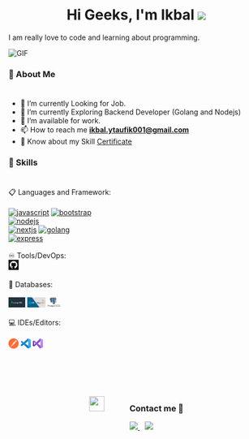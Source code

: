 <h1 align="center">Hi Geeks, I'm Ikbal <img src="https://media.giphy.com/media/hvRJCLFzcasrR4ia7z/giphy.gif" width="35"></h1>

I am really love to code and learning about programming.

<a target="_blank" align="center">
  <img  top="500" height="300" width="400" alt="GIF" src="https://media.tenor.com/ojvGzDGhAtAAAAAd/enjoying-music-music.gif">
</a>

### :boy: About Me
#

- 🏢 I’m currently Looking for Job.
- 🌱 I’m currently Exploring Backend Developer (Golang and Nodejs)
- 🤝 I’m available for work.
- 📫 How to reach me **ikbal.ytaufik001@gmail.com**
- 📄 Know about my Skill <a href="https://github.com/ikbal0/ikbal0/blob/test/Sertifikat_Ikbal%20yaduar%20taupik_Scalable%20Web%20Service%20with%20Golang.pdf" target="blank">
  Certificate</a>

### :open_book: Skills 
#
<div/>
📋 Languages and Framework:
<br/>
<br/>
<!-- js -->
<a margin="20" href="https://developer.mozilla.org/en-US/docs/Web/JavaScript" target="_blank"><img margin="20px" height="30" src="https://cdn.jsdelivr.net/gh/devicons/devicon/icons/javascript/javascript-plain.svg" alt="javascript"></a>
<!-- bootstrap -->
<a margin="20" href="https://getbootstrap.com" target="_blank"><img margin="20px" height="30" src="https://cdn.jsdelivr.net/gh/devicons/devicon/icons/bootstrap/bootstrap-original-wordmark.svg" alt="bootstrap"></a>

<br/>
<!-- nodejs -->
<a margin="20" href="https://nodejs.org" target="_blank"><img margin="20px" height="70" src="https://cdn.jsdelivr.net/gh/devicons/devicon/icons/nodejs/nodejs-plain-wordmark.svg" alt="nodejs"></a>

<br/>
<!-- nestjs -->
<a margin="20" href="https://nestjs.com/" target="_blank"><img margin="20px" height="30" src="https://cdn.jsdelivr.net/gh/devicons/devicon/icons/nextjs/nextjs-original.svg" alt="nextjs"></a>
<!-- golang -->
<a margin="20" href="https://nestjs.com/" target="_blank"><img margin="20px" height="30" src="https://cdn.jsdelivr.net/gh/devicons/devicon/icons/go/go-original.svg" alt="golang"></a>

<br/>
<!-- express -->
<a margin="20" href="https://expressjs.com" target="_blank"><img margin="20px" height="30" src="https://cdn.jsdelivr.net/gh/devicons/devicon/icons/express/express-original.svg" alt="express"></a>

<br/>
<br/>

<div/>
♾️ Tools/DevOps:
<br/>
<!-- Github -->
<a margin="20" href="https://github.com/" target="_blank"><img margin="20px" height="20" src="https://github.com/brightkut/brightkut/blob/main/github.png" alt="github"></a>
<br/>
<br/>
<div/>
💾 Databases:
<br/>
<br/>
<!-- MongoDB -->
<a margin="20" href="https://www.mongodb.com/" target="_blank"><img margin="20px" height="20" src="https://github.com/brightkut/brightkut/blob/main/mongo.png" alt="mongo"></a>
<!-- Mysql -->
<a margin="20" href="https://www.mysql.com/" target="_blank"><img margin="20px" height="20" src="https://github.com/brightkut/brightkut/blob/main/mysql.jpeg" alt="mysql"></a>
<!-- Postgres -->
<a margin="20" href="https://www.postgresql.org/" target="_blank"><img margin="20px" height="20" src="https://github.com/brightkut/brightkut/blob/main/postgres.jpeg" alt="postgres"></a>
<br/>
<div/>
<br/>
💻 IDEs/Editors:
<br/>
<br/>
<!-- Postman -->
<a margin="20" href="https://www.postman.com/downloads/" target="_blank"><img margin="20px" height="20" src="https://github.com/brightkut/brightkut/blob/main/post.png" alt="postman"></a>
<!-- Vscode -->
<a margin="20" href="https://code.visualstudio.com/" target="_blank"><img margin="20px" height="20" src="https://github.com/brightkut/brightkut/blob/main/vsc.png" alt="vscode"></a>
<!-- Visual studio -->
<a margin="20" href="https://visualstudio.microsoft.com/" target="_blank"><img margin="20px" height="20" src="https://github.com/brightkut/brightkut/blob/main/vs.png" alt="visuals"></a>
<br/>

<br/>
<br/>
<br/>
<br/>

###

<h3 align="center" > <img src="https://media.giphy.com/media/iY8CRBdQXODJSCERIr/giphy.gif" width="30" height="30" style="margin-right: 50px;">Contact  me 🤝 </h3>
<p align="center">

 <div align="center"  class="icons-social" style="margin-left: 10px;">
        <a style="margin-left: 10px;"  target="_blank" href="https://www.linkedin.com/in/ikbal-yaduar-taupik-9844b91a5/">
			<img src="https://img.icons8.com/doodle/40/000000/linkedin--v2.png">
        </a>
        <a style="margin-left: 10px;" target="_blank" href="https://github.com/ikbal0">
		    <img src="https://img.icons8.com/doodle/40/000000/github--v1.png">
        </a>
</div>


<br/>